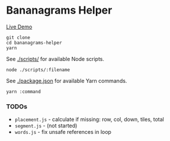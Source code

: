 # Bananagrams Helper

[Live Demo](http://bracketdash.github.io/bananagrams-helper/)

```
git clone
cd bananagrams-helper
yarn
```

See [./scripts/](./scripts) for available Node scripts.

```
node ./scripts/:filename
```

See [./package.json](./package.json) for available Yarn commands.

```
yarn :command
```

### TODOs

- `placement.js` - calculate if missing: row, col, down, tiles, total
- `segment.js` - (not started)
- `words.js` - fix unsafe references in loop
